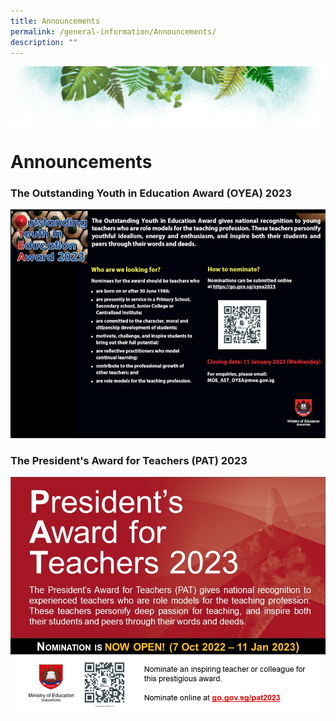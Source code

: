```yaml
---
title: Announcements
permalink: /general-information/Announcements/
description: ""
---
```

![](/images/Banner.png)


# Announcements

### The Outstanding Youth in Education Award (OYEA) 2023

![](/images/OYEA%202023%20School%20Broadcast%20JPEG.jpg)


### The President's Award for Teachers (PAT) 2023

![](/images/PAT%202023%20School%20Broadcast%20JPEG.jpg)